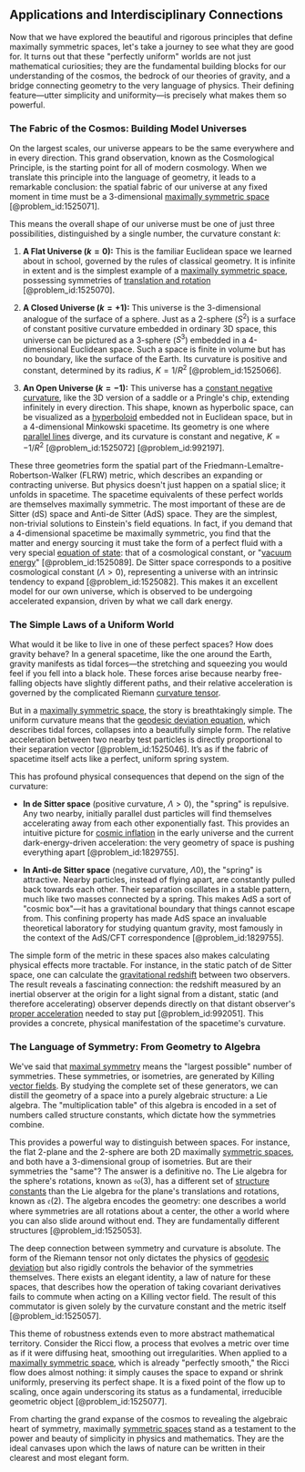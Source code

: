 ## Applications and Interdisciplinary Connections

Now that we have explored the beautiful and rigorous principles that define maximally symmetric spaces, let's take a journey to see what they are good for. It turns out that these "perfectly uniform" worlds are not just mathematical curiosities; they are the fundamental building blocks for our understanding of the cosmos, the bedrock of our theories of gravity, and a bridge connecting geometry to the very language of physics. Their defining feature—utter simplicity and uniformity—is precisely what makes them so powerful.

### The Fabric of the Cosmos: Building Model Universes

On the largest scales, our universe appears to be the same everywhere and in every direction. This grand observation, known as the Cosmological Principle, is the starting point for all of modern cosmology. When we translate this principle into the language of geometry, it leads to a remarkable conclusion: the spatial fabric of our universe at any fixed moment in time must be a 3-dimensional [maximally symmetric space](@article_id:157157) [@problem_id:1525071].

This means the overall shape of our universe must be one of just three possibilities, distinguished by a single number, the curvature constant $k$:

1.  **A Flat Universe ($k=0$):** This is the familiar Euclidean space we learned about in school, governed by the rules of classical geometry. It is infinite in extent and is the simplest example of a [maximally symmetric space](@article_id:157157), possessing symmetries of [translation and rotation](@article_id:169054) [@problem_id:1525070].

2.  **A Closed Universe ($k=+1$):** This universe is the 3-dimensional analogue of the surface of a sphere. Just as a 2-sphere ($S^2$) is a surface of constant positive curvature embedded in ordinary 3D space, this universe can be pictured as a 3-sphere ($S^3$) embedded in a 4-dimensional Euclidean space. Such a space is finite in volume but has no boundary, like the surface of the Earth. Its curvature is positive and constant, determined by its radius, $K = 1/R^2$ [@problem_id:1525066].

3.  **An Open Universe ($k=-1$):** This universe has a [constant negative curvature](@article_id:269298), like the 3D version of a saddle or a Pringle's chip, extending infinitely in every direction. This shape, known as hyperbolic space, can be visualized as a [hyperboloid](@article_id:170242) embedded not in Euclidean space, but in a 4-dimensional Minkowski spacetime. Its geometry is one where [parallel lines](@article_id:168513) diverge, and its curvature is constant and negative, $K = -1/R^2$ [@problem_id:1525072] [@problem_id:992197].

These three geometries form the spatial part of the Friedmann-Lemaître-Robertson-Walker (FLRW) metric, which describes an expanding or contracting universe. But physics doesn't just happen on a spatial slice; it unfolds in spacetime. The spacetime equivalents of these perfect worlds are themselves maximally symmetric. The most important of these are de Sitter (dS) space and Anti-de Sitter (AdS) space. They are the simplest, non-trivial solutions to Einstein's field equations. In fact, if you demand that a 4-dimensional spacetime be maximally symmetric, you find that the matter and energy sourcing it must take the form of a perfect fluid with a very special [equation of state](@article_id:141181): that of a cosmological constant, or "[vacuum energy](@article_id:154573)" [@problem_id:1525089]. De Sitter space corresponds to a positive cosmological constant ($\Lambda > 0$), representing a universe with an intrinsic tendency to expand [@problem_id:1525082]. This makes it an excellent model for our own universe, which is observed to be undergoing accelerated expansion, driven by what we call dark energy.

### The Simple Laws of a Uniform World

What would it be like to live in one of these perfect spaces? How does gravity behave? In a general spacetime, like the one around the Earth, gravity manifests as tidal forces—the stretching and squeezing you would feel if you fell into a black hole. These forces arise because nearby free-falling objects have slightly different paths, and their relative acceleration is governed by the complicated Riemann [curvature tensor](@article_id:180889).

But in a [maximally symmetric space](@article_id:157157), the story is breathtakingly simple. The uniform curvature means that the [geodesic deviation equation](@article_id:159552), which describes tidal forces, collapses into a beautifully simple form. The relative acceleration between two nearby test particles is directly proportional to their separation vector [@problem_id:1525046]. It’s as if the fabric of spacetime itself acts like a perfect, uniform spring system.

This has profound physical consequences that depend on the sign of the curvature:

-   **In de Sitter space** (positive curvature, $\Lambda > 0$), the "spring" is repulsive. Any two nearby, initially parallel dust particles will find themselves accelerating away from each other exponentially fast. This provides an intuitive picture for [cosmic inflation](@article_id:156104) in the early universe and the current dark-energy-driven acceleration: the very geometry of space is pushing everything apart [@problem_id:1829755].

-   **In Anti-de Sitter space** (negative curvature, $\Lambda  0$), the "spring" is attractive. Nearby particles, instead of flying apart, are constantly pulled back towards each other. Their separation oscillates in a stable pattern, much like two masses connected by a spring. This makes AdS a sort of "cosmic box"—it has a gravitational boundary that things cannot escape from. This confining property has made AdS space an invaluable theoretical laboratory for studying quantum gravity, most famously in the context of the AdS/CFT correspondence [@problem_id:1829755].

The simple form of the metric in these spaces also makes calculating physical effects more tractable. For instance, in the static patch of de Sitter space, one can calculate the [gravitational redshift](@article_id:158203) between two observers. The result reveals a fascinating connection: the redshift measured by an inertial observer at the origin for a light signal from a distant, static (and therefore accelerating) observer depends directly on that distant observer's [proper acceleration](@article_id:183995) needed to stay put [@problem_id:992051]. This provides a concrete, physical manifestation of the spacetime's curvature.

### The Language of Symmetry: From Geometry to Algebra

We've said that [maximal symmetry](@article_id:196971) means the "largest possible" number of symmetries. These symmetries, or isometries, are generated by Killing [vector fields](@article_id:160890). By studying the complete set of these generators, we can distill the geometry of a space into a purely algebraic structure: a Lie algebra. The "multiplication table" of this algebra is encoded in a set of numbers called structure constants, which dictate how the symmetries combine.

This provides a powerful way to distinguish between spaces. For instance, the flat 2-plane and the 2-sphere are both 2D maximally [symmetric spaces](@article_id:181296), and both have a 3-dimensional group of isometries. But are their symmetries the "same"? The answer is a definitive no. The Lie algebra for the sphere's rotations, known as $\mathfrak{so}(3)$, has a different set of [structure constants](@article_id:157466) than the Lie algebra for the plane's translations and rotations, known as $\mathfrak{e}(2)$. The algebra encodes the geometry: one describes a world where symmetries are all rotations about a center, the other a world where you can also slide around without end. They are fundamentally different structures [@problem_id:1525053].

The deep connection between symmetry and curvature is absolute. The form of the Riemann tensor not only dictates the physics of [geodesic deviation](@article_id:159578) but also rigidly controls the behavior of the symmetries themselves. There exists an elegant identity, a law of nature for these spaces, that describes how the operation of taking covariant derivatives fails to commute when acting on a Killing vector field. The result of this commutator is given solely by the curvature constant and the metric itself [@problem_id:1525057].

This theme of robustness extends even to more abstract mathematical territory. Consider the Ricci flow, a process that evolves a metric over time as if it were diffusing heat, smoothing out irregularities. When applied to a [maximally symmetric space](@article_id:157157), which is already "perfectly smooth," the Ricci flow does almost nothing: it simply causes the space to expand or shrink uniformly, preserving its perfect shape. It is a fixed point of the flow up to scaling, once again underscoring its status as a fundamental, irreducible geometric object [@problem_id:1525077].

From charting the grand expanse of the cosmos to revealing the algebraic heart of symmetry, maximally [symmetric spaces](@article_id:181296) stand as a testament to the power and beauty of simplicity in physics and mathematics. They are the ideal canvases upon which the laws of nature can be written in their clearest and most elegant form.